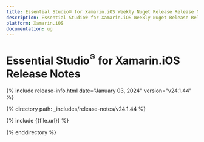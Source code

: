 ```yaml
---
title: Essential Studio® for Xamarin.iOS Weekly Nuget Release Release Notes  
description: Essential Studio® for Xamarin.iOS Weekly Nuget Release Release Notes  
platform: Xamarin.iOS
documentation: ug
---
```


# Essential Studio<sup>®</sup> for Xamarin.iOS  Release Notes  

{% include release-info.html date="January 03, 2024"  version="v24.1.44" %} 

{% directory path: _includes/release-notes/v24.1.44 %}

{% include {{file.url}} %}

{% enddirectory %}